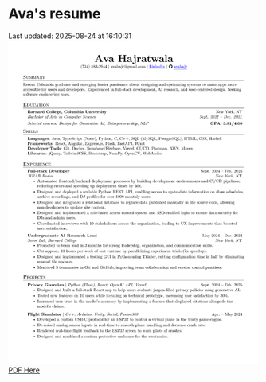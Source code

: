 # Ava's resume
Last updated: 2025-08-24 at 16:10:31
![Resume](./Ava_Hajratwala_resume_2025-08-24.png)
[PDF Here](./Ava_Hajratwala_resume_2025-08-24.pdf)
